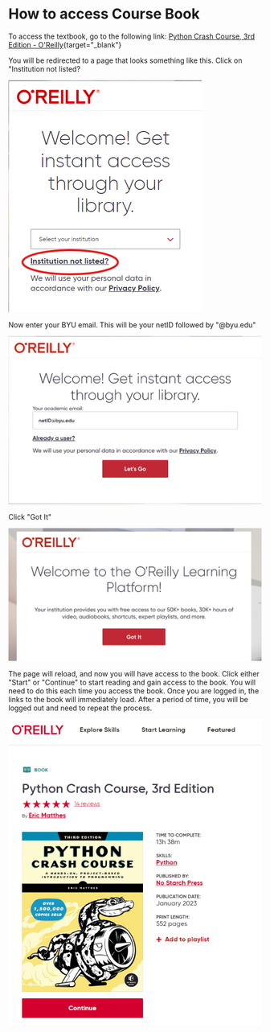 # How to access Course Book

To access the textbook, go to the following link: [Python Crash Course, 3rd Edition - O'Reilly](https://lib.byu.edu/remoteauth/?url=https://www.lib.byu.edu/cgi-bin/remoteauth.pl?url=https://learning.oreilly.com/library/view/~/9781098156664/?ar&orpq&email=^u){target="_blank"}

You will be redirected to a page that looks something like this. Click on "Institution not listed?

![pcc_oreilly.png](images/pcc_oreilly.png) 

Now enter your BYU email. This will be your netID followed by "@byu.edu"

![pcc_oreilly2.png](images/pcc_oreilly2.png)

Click "Got It"

![pcc_oreilly3.png](images/pcc_oreilly3.png)

The page will reload, and now you will have access to the book. Click either "Start" or "Continue" to start reading and gain access to the book. You will need to do this each time you access the book. Once you are logged in, the links to the book will immediately load. After a period of time, you will be logged out and need to repeat the process.

![pcc_oreilly4.png](images/pcc_oreilly4.png)